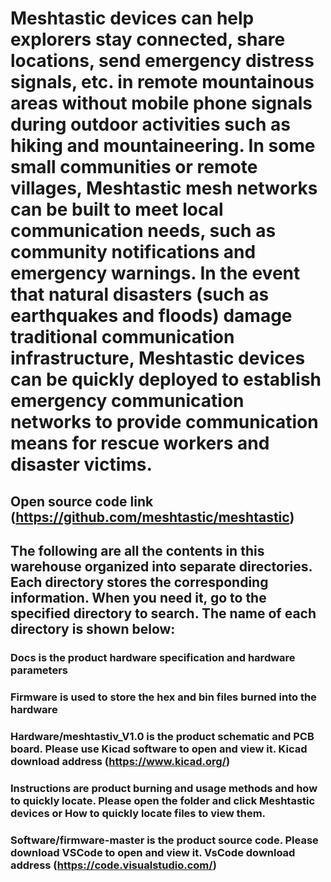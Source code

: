 # 
 Meshtastic devices can help explorers stay connected, share locations, send emergency distress signals, etc. in remote mountainous areas without mobile phone signals during outdoor activities such as hiking and mountaineering. In some small communities or remote villages, Meshtastic mesh networks can be built to meet local communication needs, such as community notifications and emergency warnings. In the event that natural disasters (such as earthquakes and floods) damage traditional communication infrastructure, Meshtastic devices can be quickly deployed to establish emergency communication networks to provide communication means for rescue workers and disaster victims.
=======
## Open source code link (https://github.com/meshtastic/meshtastic)
## The following are all the contents in this warehouse organized into separate directories. Each directory stores the corresponding information. When you need it, go to the specified directory to search. The name of each directory is shown below:
### Docs is the product hardware specification and hardware parameters
### Firmware is used to store the hex and bin files burned into the hardware
### Hardware/meshtastiv_V1.0 is the product schematic and PCB board. Please use Kicad software to open and view it. Kicad download address (https://www.kicad.org/)
### Instructions are product burning and usage methods and how to quickly locate. Please open the folder and click Meshtastic devices or How to quickly locate files to view them.
### Software/firmware-master is the product source code. Please download VSCode to open and view it. VsCode download address (https://code.visualstudio.com/)
